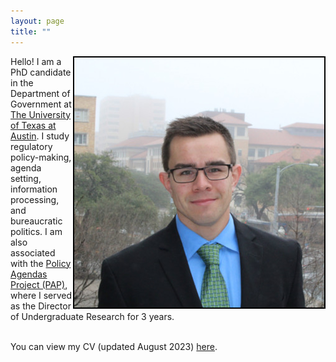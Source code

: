 ```yaml
---
layout: page
title: ""
---
```



<img style="float: right; border: 2px solid  black;" src="assets/me.jpg">
Hello! I am a PhD candidate in the Department of Government at <a href="https://liberalarts.utexas.edu/government/">The University of Texas at Austin</a>. I study regulatory policy-making, agenda setting, information processing, and bureaucratic politics. I am also associated with the <a href="https://www.comparativeagendas.net/us">Policy Agendas Project (PAP)</a>, where I served as the Director of Undergraduate Research for 3 years. <br>
<br>

You can view my CV (updated August 2023) [here](assets/Dye_CV_9_8_2023.pdf).
